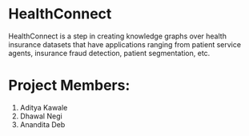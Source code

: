 # HealthConnect
HealthConnect is a step in creating knowledge graphs over health insurance datasets that have applications ranging from patient service agents, insurance fraud detection, patient segmentation, etc.

# Project Members:
1. Aditya Kawale
2. Dhawal Negi
3. Anandita Deb